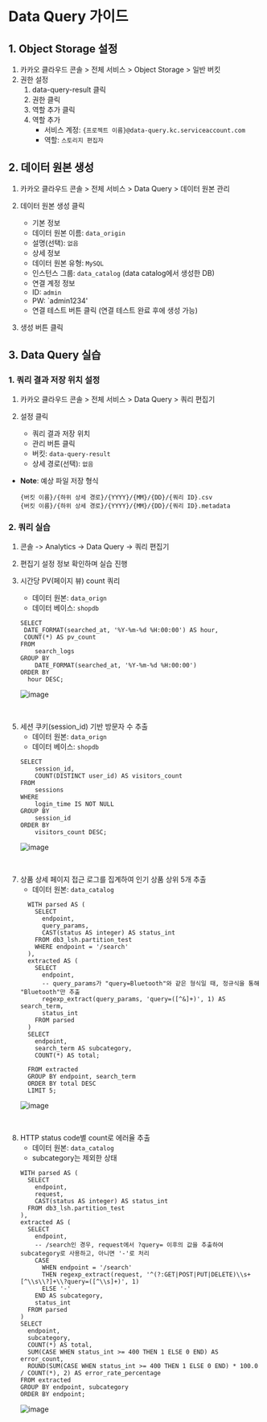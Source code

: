 # Data Query 가이드

## 1. Object Storage 설정
1. 카카오 클라우드 콘솔 > 전체 서비스 > Object Storage > 일반 버킷
2. 권한 설정
   1. data-query-result 클릭
   2. 권한 클릭
   3. 역할 추가 클릭
   4. 역할 추가
      - 서비스 계정: `{프로젝트 이름}@data-query.kc.serviceaccount.com`
      - 역할: `스토리지 편집자`


## 2. 데이터 원본 생성
1. 카카오 클라우드 콘솔 > 전체 서비스 > Data Query > 데이터 원본 관리
2. 데이터 원본 생성 클릭

   - 기본 정보
	- 데이터 원본 이름: `data_origin`
	- 설명(선택): `없음`
   - 상세 정보
	- 데이터 원본 유형: `MySQL`
	- 인스턴스 그룹: `data_catalog` (data catalog에서 생성한 DB)
   - 연결 계정 정보
	- ID: `admin`
	- PW: `admin1234'
	- 연결 테스트 버튼 클릭 (연결 테스트 완료 후에 생성 가능)
   
3. 생성 버튼 클릭


## 3. Data Query 실습
### 1. 쿼리 결과 저장 위치 설정
1. 카카오 클라우드 콘솔 > 전체 서비스 > Data Query > 쿼리 편집기
2. 설정 클릭
   
   - 쿼리 결과 저장 위치
   - 관리 버튼 클릭
	- 버킷: `data-query-result`
 	- 상세 경로(선택): `없음`

- **Note**: 예상 파일 저장 형식
  
  ```
  {버킷 이름}/{하위 상세 경로}/{YYYY}/{MM}/{DD}/{쿼리 ID}.csv
  {버킷 이름}/{하위 상세 경로}/{YYYY}/{MM}/{DD}/{쿼리 ID}.metadata
  ```

### 2. 쿼리 실습
1. 콘솔 -> Analytics -> Data Query -> 쿼리 편집기
2. 편집기 설정 정보 확인하며 실습 진행
  
3. 시간당 PV(페이지 뷰) count 쿼리
   - 데이터 원본: `data_orign`
   - 데이터 베이스: `shopdb`
   ```
   SELECT
    DATE_FORMAT(searched_at, '%Y-%m-%d %H:00:00') AS hour,
    COUNT(*) AS pv_count
   FROM
       search_logs
   GROUP BY
       DATE_FORMAT(searched_at, '%Y-%m-%d %H:00:00')
   ORDER BY
     hour DESC;
   ```
   ![image](https://github.com/user-attachments/assets/7cfcdc3b-dc3f-47b9-a400-9c7212846f96)
</br>


5. 세션 쿠키(session_id) 기반 방문자 수 추출
   - 데이터 원본: `data_orign`
   - 데이터 베이스: `shopdb`
    ```
    SELECT
        session_id,
        COUNT(DISTINCT user_id) AS visitors_count
    FROM
        sessions
    WHERE
        login_time IS NOT NULL
    GROUP BY
        session_id
    ORDER BY
        visitors_count DESC;
    ```
    ![image](https://github.com/user-attachments/assets/417766ba-bca4-4214-b31a-e1210b9caead)
</br>

7. 상품 상세 페이지 접근 로그를 집계하여 인기 상품 상위 5개 추출
   - 데이터 원본: `data_catalog`
   ```
	 WITH parsed AS (
	   SELECT 
	     endpoint,
	     query_params,
	     CAST(status AS integer) AS status_int
	   FROM db3_lsh.partition_test
	   WHERE endpoint = '/search'
	 ),
	 extracted AS (
	   SELECT 
	     endpoint,
	     -- query_params가 "query=Bluetooth"와 같은 형식일 때, 정규식을 통해 "Bluetooth"만 추출
	     regexp_extract(query_params, 'query=([^&]+)', 1) AS search_term,
	     status_int
	   FROM parsed
	 )
	 SELECT 
	   endpoint,
	   search_term AS subcategory,
	   COUNT(*) AS total;
	
	 FROM extracted
	 GROUP BY endpoint, search_term
	 ORDER BY total DESC
	 LIMIT 5;
    ```
   ![image](https://github.com/user-attachments/assets/e3024c3d-bc9f-47a9-8437-9a168c7cc34b)
</br>


8. HTTP status code별 count로 에러율 추출
   - 데이터 원본: `data_catalog`
   - subcategory는 제외한 상태
    ```
	WITH parsed AS (
	  SELECT 
	    endpoint,
	    request,
	    CAST(status AS integer) AS status_int
	  FROM db3_lsh.partition_test
	),
	extracted AS (
	  SELECT 
	    endpoint,
	    -- /search인 경우, request에서 ?query= 이후의 값을 추출하여 subcategory로 사용하고, 아니면 '-'로 처리
	    CASE 
	      WHEN endpoint = '/search'
	      THEN regexp_extract(request, '^(?:GET|POST|PUT|DELETE)\\s+[^\\s\\?]+\\?query=([^\\s]+)', 1)
	      ELSE '-' 
	    END AS subcategory,
	    status_int
	  FROM parsed
	)
	SELECT 
	  endpoint,
	  subcategory,
	  COUNT(*) AS total,
	  SUM(CASE WHEN status_int >= 400 THEN 1 ELSE 0 END) AS error_count,
	  ROUND(SUM(CASE WHEN status_int >= 400 THEN 1 ELSE 0 END) * 100.0 / COUNT(*), 2) AS error_rate_percentage
	FROM extracted
	GROUP BY endpoint, subcategory
	ORDER BY endpoint;

    ```
    ![image](https://github.com/user-attachments/assets/c4594cd2-9572-44db-8634-c1e174d4a2d6)
